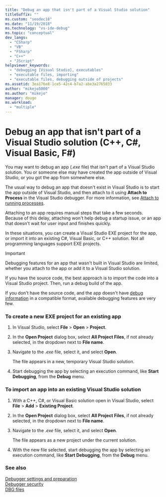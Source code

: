 ```yaml
---
title: "Debug an app that isn't part of a Visual Studio solution"
titleSuffix: ""
ms.custom: "seodec18"
ms.date: "11/19/2018"
ms.technology: "vs-ide-debug"
ms.topic: "conceptual"
dev_langs: 
  - "CSharp"
  - "VB"
  - "FSharp"
  - "C++"
  - "JScript"
helpviewer_keywords: 
  - "debugging [Visual Studio], executables"
  - "executable files, importing"
  - "executable files, debugging outside of projects"
ms.assetid: 3ea176e8-1ce5-42c4-b7a2-abe3a2765033
author: "mikejo5000"
ms.author: "mikejo"
manager: douge
ms.workload: 
  - "multiple"
---
```

# Debug an app that isn't part of a Visual Studio solution (C++, C#, Visual Basic, F#)

You may want to debug an app (*.exe* file) that isn't part of a Visual Studio solution. You or someone else may have created the app outside of Visual Studio, or you got the app from somewhere else. 

The usual way to debug an app that doesn't exist in Visual Studio is to start the app outside of Visual Studio, and then attach to it using **Attach to Process** in the Visual Studio debugger. For more information, see [Attach to running processes](../debugger/attach-to-running-processes-with-the-visual-studio-debugger.md).  
  
Attaching to an app requires manual steps that take a few seconds. Because of this delay, attaching won't help debug a startup issue, or an app that doesn't wait for user input and finishes quickly. 

In these situations, you can create a Visual Studio EXE project for the app, or import it into an existing C#, Visual Basic, or C++ solution. Not all programming languages support EXE projects. 

>[!IMPORTANT]
>Debugging features for an app that wasn't built in Visual Studio are limited, whether you attach to the app or add it to a Visual Studio solution. 
>
>If you have the source code, the best approach is to import the code into a Visual Studio project. Then, run a debug build of the app.
>
>If you don't have the source code, and the app doesn't have [debug information](../debugger/how-to-set-debug-and-release-configurations.md) in a compatible format, available debugging features are very few. 

### To create a new EXE project for an existing app  
   
1. In Visual Studio, select **File** > **Open** > **Project**.  
   
1. In the **Open Project** dialog box, select **All Project Files**, if not already selected, in the dropdown next to **File name**.  
   
1. Navigate to the *.exe* file, select it, and select **Open**.  
   
   The file appears in a new, temporary Visual Studio solution.

1. Start debugging the app by selecting an execution command, like **Start Debugging**, from the **Debug** menu.    
  
### To import an app into an existing Visual Studio solution  
  
1.  With a C++, C#, or Visual Basic solution open in Visual Studio, select **File** > **Add** > **Existing Project**.  
  
1. In the **Open Project** dialog box, select **All Project Files**, if not already selected, in the dropdown next to **File name**.  
   
1. Navigate to the *.exe* file, select it, and select **Open**.  
   
   The file appears as a new project under the current solution.  
   
1. With the new file selected, start debugging the app by selecting an execution command, like **Start Debugging**, from the **Debug** menu.    
  
### See also  
 [Debugger settings and preparation](../debugger/debugger-settings-and-preparation.md)   
 [Debugger security](../debugger/debugger-security.md)   
 [DBG files](/previous-versions/visualstudio/visual-studio-2010/da528y14(v=vs.100))
